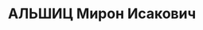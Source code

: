 ---
title: АЛЬШИЦ Мирон Исакович
description: коксохимик, Этапирован в Норильск из Соловков в 1939 г., отбывал в Норильске
---